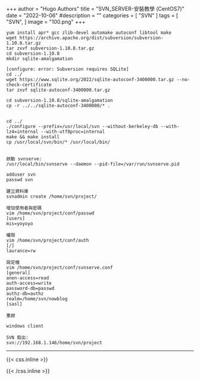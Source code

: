 +++
author = "Hugo Authors"
title = "SVN_SERVER-安裝教學 (CentOS7)"
date = "2022-10-06"
#description = ""
categories = [
    "SVN"
]
tags = [
    "SVN",
]
image = "100.png"
+++


    yum install apr* gcc zlib-devel automake autoconf libtool make
    wget https://archive.apache.org/dist/subversion/subversion-1.10.8.tar.gz
    tar zxvf subversion-1.10.8.tar.gz
    cd subversion-1.10.8
    mkdir sqlite-amalgamation
    
    [configure: error: Subversion requires SQLite]
    cd ../
    wget https://www.sqlite.org/2022/sqlite-autoconf-3400000.tar.gz --no-check-certificate
    tar zxvf sqlite-autoconf-3400000.tar.gz
    
    cd subversion-1.10.8/sqlite-amalgamation
    cp -r ../../sqlite-autoconf-3400000/* .

    
    cd ../
    ./configure --prefix=/usr/local/svn --without-berkeley-db --with-lz4=internal --with-utf8proc=internal
    make && make install
    cp /usr/local/svn/bin/* /usr/local/bin/

    
    啟動 svnserve:
    /usr/local/bin/svnserve --daemon --pid-file=/var/run/svnserve.pid
    
    adduser svn
    passwd svn
    
    建立資料庫
    svnadmin create /home/svn/project/
    
    增加使用者與密碼
    vim /home/svn/project/conf/passwd
    [users]
    mis=yoyoyo
        
    權限
    vim /home/svn/project/conf/auth
    [/]
    laurance=rw
    
    設定檔
    vim /home/svn/project/conf/svnserve.conf
    [general]
    anon-access=read
    auth-access=write
    password-db=passwd
    authz-db=authz
    realm=/home/svn/nowblog
    [sasl]
    
    重啟
    
    windows client 
    
    SVN 取出:
    svn://192.168.1.146/home/svn/project
    
    
***

{{< css.inline >}}
<style>
.emojify {
	font-family: Apple Color Emoji, Segoe UI Emoji, NotoColorEmoji, Segoe UI Symbol, Android Emoji, EmojiSymbols;
	font-size: 2rem;
	vertical-align: middle;
}
@media screen and (max-width:650px) {
  .nowrap {
    display: block;
    margin: 25px 0;
  }
}
</style>
{{< /css.inline >}}

